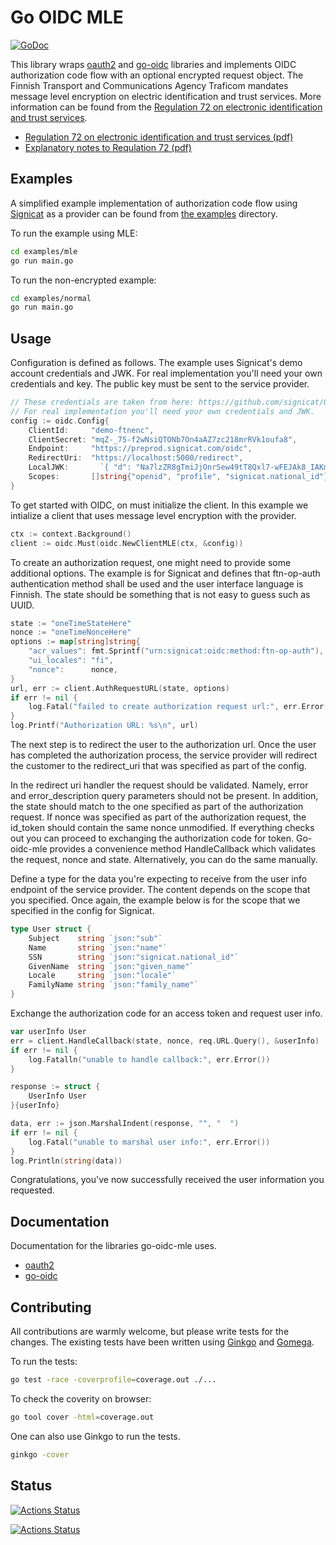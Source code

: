 # Go OIDC MLE

[![GoDoc](https://godoc.org/github.com/haaja/go-oidc-mle?status.svg)](https://godoc.org/github.com/haaja/go-oidc-mle)

This library wraps [oauth2](https://godoc.org/golang.org/x/oauth2) and [go-oidc](https://godoc.org/github.com/coreos/go-oidc) libraries and implements OIDC authorization code flow with an optional encrypted request object. The Finnish Transport and Communications Agency Traficom mandates message level encryption on electric identification and trust services. More information can be found from the [Regulation 72 on electronic identification and trust services](https://www.traficom.fi/en/regulations#%7B%22query%22%3A%2272%22%2C%22sort%22%3A%7B%22title%22%3A%22ASC%22%7D%2C%22limit%22%3A20%2C%22offset%22%3A0%2C%22filters%22%3A%7B%7D%7D).

- [Regulation 72 on electronic identification and trust services (pdf)](https://www.finlex.fi/data/normit/42947/M72A-2018-EN-v2.pdf)
- [Explanatory notes to Requlation 72 (pdf)](https://www.finlex.fi/data/normit/42947/M72A-MPS-EN.pdf)

## Examples

A simplified example implementation of authorization code flow using [Signicat](https://signicat.com) as a provider can be found from [the examples](https://github.com/qvik/go-oidc-mle/blob/master/examples) directory.

To run the example using MLE:
```bash
cd examples/mle
go run main.go
```

To run the non-encrypted example:
```bash
cd examples/normal
go run main.go
```

## Usage

Configuration is defined as follows. The example uses Signicat's demo account credentials and JWK. For real implementation you'll need your own credentials and key. The public key must be sent to the service provider.

```go
// These credentials are taken from here: https://github.com/signicat/OIDC-MLE/blob/master/py-ftn-example/ftn-mle-example.py
// For real implementation you'll need your own credentials and JWK.
config := oidc.Config{
    ClientId:     "demo-ftnenc",
    ClientSecret: "mqZ-_75-f2wNsiQTONb7On4aAZ7zc218mrRVk1oufa8",
    Endpoint:     "https://preprod.signicat.com/oidc",
    RedirectUri:  "https://localhost:5000/redirect",
    LocalJWK:       `{ "d": "Na7lzZR8gTmiJjOnrSew49tT8Qxl7-wFEJAk8_IAKmS1KidtNrNxt5GgBsy7Uksk0EXwYmbxLY7ke_yvGNtDTAaR71VWJyTDYJjiu-D-cMrRWGxLUtf0SDQtuf5_7rVNikmuUgxtaNZowstBZog-W8QIpGv7nvfOKchFK-Cf92ApWWU6DH3vN60TQtk9f8e_XLM4Yy2iBEghU58VNegb8mS9Bg-WfiG8Bf8opjj2IxlssqK98AlXPIZ-T-Xar6D9SkOVYTuracOoxSQjOEKHVCtluGQRinP3yxAQvF81ZPp2zO7LbSx2NRB4h2DzcUXSnMbY2PXgw4Sqs7QlJ7miKgrFyseRgikzZNDLv-8jhujkjRfAZ3VZFPy5-LKtG1uLf8erwwLedCqg9ClTLiXMG05uogdXIB8hYjP04ZWPNR_hQwKAEo3yFsS0SSMBOO4ANjc_uzQf7xmnKei0imDfJcufMFCvPuT_F4x6xJzi_DSLOW8s7KDFvFBTBgnTsoVHIAWDXGXM9iebLx26NwgtUcclfm2hidcsuJnS4Qyx9r-AHjxNH7uVNZP3eyjXqH4jrmweLzOGpSuLIGiXfAi7aVFISH5dD4eaq-zkxZgV-Vs8iRD8TlhYb7ETYxM71fw3Ga-rp9hAHY2_pHz3iCs3yIL08u6CGqe6udB10WmTdjk", "dp": "VYi8AKFAbw0yu5xZcf8MKwQwVSCIqZyw7gZDaz5Exz00XKHVWKlUdvqQH52e9GYW84rqdhCINcXctEnT9kfrUJRp6sg40aFWSfZNGvN0ZlwgHsuk8BKXdD0k8evgEH4iomHk5V6b8Au8ilJN3JlI3mW7ZM4aHqODfPXoNAAwHXNX24hnX3on3Y9xZvEoGZKn4WnU7rGZjcsIYphy3IGfIe0BlZYGTHnteAFjsK0ODXoGXSh2ZvhiDKO6fl57lS_h43i5gLsIOtM-T9uGFFe681h4OcM3HQNcYnwvl0RpdKXIKhVn54w7yKc1e3x6bEO5nj0ZPFwAbLWDZ0ljv_SpOw", "dq": "cqloF7Ips92f75WR2xHAuM7GmpywEWZjdiwbHqDQ79cLFbfQxO99J9kpC9kjTRE4T21OdpHOBtEIQYF8mroEHNtI9guBR1sQwMxx_DHyyJ0M1HHrzBawQr9DqqmqfHNkPCLetwv2E0sOd90CvUU6zL9p0f-Npn4-l1r7KsSAn2w5oDy4fb0ZAn4Lc4GtISYNV9SX9rpZN83WlF1oOzOWenTwiWrQneicRdM5L7HxWBs-FQQX5oi32xSf3chwy9o2po2DUD3Ess5BH-Y0lmDH6hEufwHbKRpKzWLxhZwa0BkbFL68ypbeWK-dUNdh5HCCNup0IpCgP1-_6PnQU-vw9Q", "e": "AQAB", "kty": "RSA", "n": "psPFRnGgt4wJK--20KG0M_AgL2B-J0Q4Nrd3duq0lt2kXwtD5MdAmpWpPncQgMzqVT3IyuEjFjHZRw-tv025DbK6PO4k3sZhQwWJjZGte7nKuHzJkQ7tR0ub2DOq4Sg6iBDmBFQ00wotCIfcAbgBT4WLWFu8ne9K4GUjz3vtUCALLryWJeIriJnNl7kKxo8BhbEp567PmECfill9RpPkgm3bp6s2GqAtIwWss6hYY02GPm_cssFwLl_fRBzQcFxg30i3oMgg-Xj5flewEC8sdPXdzXg9PJTLmppfKdnYtgPCTR8a2mTgy_B8vXXrkX636qk_FaT9C0QWxMg6fII_5vqRdx65uAVWqc69bm0ikSz_PgnK5flkwLRQr4D5CvZNCw7xngrEBTP42O0mjtbQJZPYzF3__pdpwqli1Ja1WNEC0EZtzi_2xs7rn07qVv2ZeQ0mObp4gs2uyflQZ-6Mv7S2MnJ00Bn7M_kl6S9a1jRHQDnCe61yfgQr8oGvfI7jaiN-8IMphzdkpK4nO4euWk8M5XQFpIorVyLT2RtIUQlA4L6GQBBuixZxI7nt2AA9ZA4J5cTukYGqT908NJ3g8HEpbWvuZ8kFOXAVi8EJqN9OFDXB5qPDfXFZ6lH7-UmYPKLOjrscX9LUSz_Onu65SVJlylHqorkK0mVOQgo7oaM", "p": "00FDBBfSFIbQYJ8yOCJ7c6ZPLmJxQ7_Fch01KdHJvKjKinb5dDtJMxgZzKwPudBajJWE4ucVMuRYRv4QMJWXov6CaLKN-SHkMFIwWMN-UJAVGT7e_iIq1_BrvFvTeFY9zshpuyFiP4lDNzPH1xX2aD0lCt42l-1rfScm1LIO0LYy1Qqma6m-aaKLAcBpr-6SM3A7-YqNVP3enZevPTz6rgZ_boKICVdR-a3vLNb5w1sP_18I3Fcb0vGCsoxuNh46DaDdSs2jkwPmIrra040vstoXHjOLzlubrrH69WqkbNtHf1DRcKgh7fzgHwuzovC6Bn142cdCmr9aLyVgExFUNw", "q": "yhYlTst5WmxYynEtYU9GBqysQnjJSh1gDKocbJv_7AHdfIMnK8tHdqEByj9DPgao76yZt1fGSN9v1B3PhVYYrhdLvtksdYjUgnu0vjtg7kHsDxwY6H4nZykxWr1tjcWHHmcUnlWU_vtkg1pES8_WJ-dtH0IYe0luPRqVqs8YYKL6He-pRbPj4YJJ6KtYgYFpSKbS3hGHDeEo_Bwz9-cP6Q6NxJwgeOZz8BtryHo4gh77RapZcpxH320Fw993xYewpAt_Bi7OqasH8-DwxMSxK-VuAjgfokxZMX2rQXLGO8xVRTVmXGbAK7deWuvlO1qgCHVxZswzI1aNyMjQ4ze_9Q", "qi": "nh4sH934RRsFA_T68m0sas6i9NaRYLOYHiK-Z4QUHxpG4lXVM1Q80srDWTYX_bGCa6R2xLTnYkICN4Y3vnUFxbfD4iBRKGdmepegF7jajbBAqCpCHDRTJUisd6MF--VOy-HPB2uIpDRw2X-g01k-AEqy7sXu1YEfh9_jEBf2JXV86mylJEqWJJT4zEtu18pq1ZV157-dLezHt1IZ9VJJldXgj1ZQza8T-15vQFfiwx1vLKZI3YiRlYVPEhCSfSqFh1C6Im9vQ8R_4kymnzDXJirzZZPJKr0FoFlJEUX8mFMCHrhqi0-OSMrCRxci_40Gtd08qo40iWjid0szYeAjfA" }`,
    Scopes:       []string{"openid", "profile", "signicat.national_id"},
}
```

To get started with OIDC, on must initialize the client. In this example we intialize a client that uses message level encryption with the provider.

```go
ctx := context.Background()
client := oidc.Must(oidc.NewClientMLE(ctx, &config))
```

To create an authorization request, one might need to provide some additional options. The example is for Signicat and defines that ftn-op-auth authentication method shall be used and the user interface language is Finnish. The state should be something that is not easy to guess such as UUID.

```go
state := "oneTimeStateHere"
nonce := "oneTimeNonceHere"
options := map[string]string{
    "acr_values": fmt.Sprintf("urn:signicat:oidc:method:ftn-op-auth"),
    "ui_locales": "fi",
    "nonce":      nonce,
}
url, err := client.AuthRequestURL(state, options)
if err != nil {
    log.Fatal("failed to create authorization request url:", err.Error())
}
log.Printf("Authorization URL: %s\n", url)
```

The next step is to redirect the user to the authorization url. Once the user has completed the authorization process, the service provider will redirect the customer to the redirect_uri that was specified as part of the config.

In the redirect uri handler the request should be validated. Namely, error and error_description query parameters should not be present. In addition, the state should match to the one specified as part of the authorization request. If nonce was specified as part of the authorization request, the id_token should contain the same nonce unmodified. If everything checks out you can proceed to exchanging the authorization code for token. Go-oidc-mle provides a convenience method HandleCallback which validates the request, nonce and state. Alternatively, you can do the same manually.

Define a type for the data you're expecting to receive from the user info endpoint of the service provider. The content depends on the scope that you specified. Once again, the example below is for the scope that we specified in the config for Signicat.
```go
type User struct {
	Subject    string `json:"sub"`
	Name       string `json:"name"`
	SSN        string `json:"signicat.national_id"`
	GivenName  string `json:"given_name"`
	Locale     string `json:"locale"`
	FamilyName string `json:"family_name"`
}
```

Exchange the authorization code for an access token and request user info.
```go
var userInfo User
err = client.HandleCallback(state, nonce, req.URL.Query(), &userInfo)
if err != nil {
    log.Fatalln("unable to handle callback:", err.Error())
}

response := struct {
    UserInfo User
}{userInfo}

data, err := json.MarshalIndent(response, "", "  ")
if err != nil {
    log.Fatal("unable to marshal user info:", err.Error())
}
log.Println(string(data))
```

Congratulations, you've now successfully received the user information you requested.

## Documentation

Documentation for the libraries go-oidc-mle uses.

- [oauth2](https://godoc.org/golang.org/x/oauth2)
- [go-oidc](https://godoc.org/github.com/coreos/go-oidc)

## Contributing

All contributions are warmly welcome, but please write tests for the changes. The existing tests have been written using [Ginkgo](https://onsi.github.io/ginkgo/) and [Gomega](http://onsi.github.io/gomega/).

To run the tests:
```bash
go test -race -coverprofile=coverage.out ./...
```

To check the coverity on browser:
```bash
go tool cover -html=coverage.out
```

One can also use Ginkgo to run the tests.
```bash
ginkgo -cover
```

## Status

[![Actions Status](https://github.com/haaja/go-oidc-mle/workflows/Tests%20on%20linux/badge.svg)](https://github.com/haaja/go-oidc-mle/actions)

[![Actions Status](https://github.com/haaja/go-oidc-mle/workflows/Tests%20on%20all%20platforms/badge.svg)](https://github.com/haaja/go-oidc-mle/actions)
